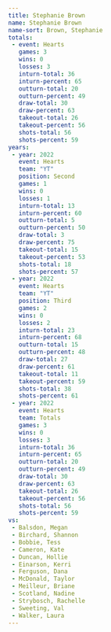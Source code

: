 ```yaml
---
title: Stephanie Brown
name: Stephanie Brown
name-sort: Brown, Stephanie
totals:
 - event: Hearts
   games: 3
   wins: 0
   losses: 3
   inturn-total: 36
   inturn-percent: 65
   outturn-total: 20
   outturn-percent: 49
   draw-total: 30
   draw-percent: 63
   takeout-total: 26
   takeout-percent: 56
   shots-total: 56
   shots-percent: 59
years:
 - year: 2022
   event: Hearts
   team: "YT"
   position: Second
   games: 1
   wins: 0
   losses: 1
   inturn-total: 13
   inturn-percent: 60
   outturn-total: 5
   outturn-percent: 50
   draw-total: 3
   draw-percent: 75
   takeout-total: 15
   takeout-percent: 53
   shots-total: 18
   shots-percent: 57
 - year: 2022
   event: Hearts
   team: "YT"
   position: Third
   games: 2
   wins: 0
   losses: 2
   inturn-total: 23
   inturn-percent: 68
   outturn-total: 15
   outturn-percent: 48
   draw-total: 27
   draw-percent: 61
   takeout-total: 11
   takeout-percent: 59
   shots-total: 38
   shots-percent: 61
 - year: 2022
   event: Hearts
   team: Totals
   games: 3
   wins: 0
   losses: 3
   inturn-total: 36
   inturn-percent: 65
   outturn-total: 20
   outturn-percent: 49
   draw-total: 30
   draw-percent: 63
   takeout-total: 26
   takeout-percent: 56
   shots-total: 56
   shots-percent: 59
vs:
 - Balsdon, Megan
 - Birchard, Shannon
 - Bobbie, Tess
 - Cameron, Kate
 - Duncan, Hollie
 - Einarson, Kerri
 - Ferguson, Dana
 - McDonald, Taylor
 - Meilleur, Briane
 - Scotland, Nadine
 - Strybosch, Rachelle
 - Sweeting, Val
 - Walker, Laura
---
```

